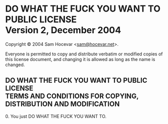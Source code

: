 # DO WHAT THE FUCK YOU WANT TO PUBLIC LICENSE<br>Version 2, December 2004

Copyright © 2004 Sam Hocevar \<sam@hocevar.net\>.

Everyone is permitted to copy and distribute verbatim or modified copies
of this license document, and changing it is allowed as long as the name is changed.

## DO WHAT THE FUCK YOU WANT TO PUBLIC LICENSE<br>TERMS AND CONDITIONS FOR COPYING, DISTRIBUTION AND MODIFICATION

0\. You just DO WHAT THE FUCK YOU WANT TO.
